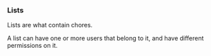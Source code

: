 ### Lists

Lists are what contain chores.

A list can have one or more users that belong to it, and have different permissions on it.